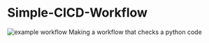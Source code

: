 # Simple-CICD-Workflow       
![example workflow]( https://github.com/PinkPig-prog/Simple-CICD-Workflow/actions/workflows/Check.yml/badge.svg )
Making a workflow that checks a python code
